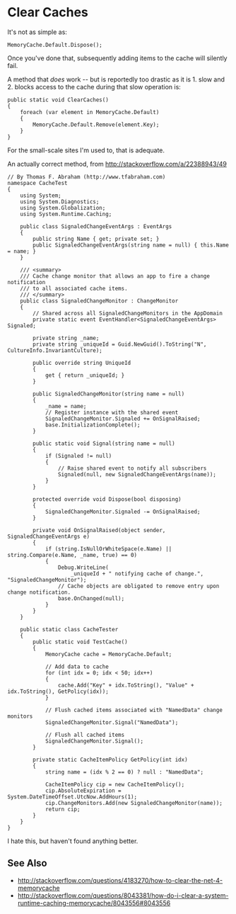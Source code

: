 # Clear Caches

It's not as simple as:

    MemoryCache.Default.Dispose();

Once you've done that, subsequently adding items to the cache will silently fail.

A method that *does* work -- but is reportedly too drastic as it is 1. slow and 2. blocks access to the cache during that slow operation is:


    public static void ClearCaches()
    {
        foreach (var element in MemoryCache.Default)
        {
            MemoryCache.Default.Remove(element.Key);
        }
    }
    
For the small-scale sites I'm used to, that is adequate.
    
An actually correct method, from http://stackoverflow.com/a/22388943/49


    // By Thomas F. Abraham (http://www.tfabraham.com)
    namespace CacheTest
    {
        using System;
        using System.Diagnostics;
        using System.Globalization;
        using System.Runtime.Caching;

        public class SignaledChangeEventArgs : EventArgs
        {
            public string Name { get; private set; }
            public SignaledChangeEventArgs(string name = null) { this.Name = name; }
        }

        /// <summary>
        /// Cache change monitor that allows an app to fire a change notification
        /// to all associated cache items.
        /// </summary>
        public class SignaledChangeMonitor : ChangeMonitor
        {
            // Shared across all SignaledChangeMonitors in the AppDomain
            private static event EventHandler<SignaledChangeEventArgs> Signaled;

            private string _name;
            private string _uniqueId = Guid.NewGuid().ToString("N", CultureInfo.InvariantCulture);

            public override string UniqueId
            {
                get { return _uniqueId; }
            }

            public SignaledChangeMonitor(string name = null)
            {
                _name = name;
                // Register instance with the shared event
                SignaledChangeMonitor.Signaled += OnSignalRaised;
                base.InitializationComplete();
            }

            public static void Signal(string name = null)
            {
                if (Signaled != null)
                {
                    // Raise shared event to notify all subscribers
                    Signaled(null, new SignaledChangeEventArgs(name));
                }
            }

            protected override void Dispose(bool disposing)
            {
                SignaledChangeMonitor.Signaled -= OnSignalRaised;
            }

            private void OnSignalRaised(object sender, SignaledChangeEventArgs e)
            {
                if (string.IsNullOrWhiteSpace(e.Name) || string.Compare(e.Name, _name, true) == 0)
                {
                    Debug.WriteLine(
                        _uniqueId + " notifying cache of change.", "SignaledChangeMonitor");
                    // Cache objects are obligated to remove entry upon change notification.
                    base.OnChanged(null);
                }
            }
        }

        public static class CacheTester
        {
            public static void TestCache()
            {
                MemoryCache cache = MemoryCache.Default;

                // Add data to cache
                for (int idx = 0; idx < 50; idx++)
                {
                    cache.Add("Key" + idx.ToString(), "Value" + idx.ToString(), GetPolicy(idx));
                }

                // Flush cached items associated with "NamedData" change monitors
                SignaledChangeMonitor.Signal("NamedData");

                // Flush all cached items
                SignaledChangeMonitor.Signal();
            }

            private static CacheItemPolicy GetPolicy(int idx)
            {
                string name = (idx % 2 == 0) ? null : "NamedData";

                CacheItemPolicy cip = new CacheItemPolicy();
                cip.AbsoluteExpiration = System.DateTimeOffset.UtcNow.AddHours(1);
                cip.ChangeMonitors.Add(new SignaledChangeMonitor(name));
                return cip;
            }
        }
    }


I hate this, but haven't found anything better.    
    
    
## See Also

 * http://stackoverflow.com/questions/4183270/how-to-clear-the-net-4-memorycache
 * http://stackoverflow.com/questions/8043381/how-do-i-clear-a-system-runtime-caching-memorycache/8043556#8043556